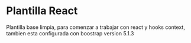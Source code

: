 # Plantilla React

Plantilla base limpia, para comenzar a trabajar con react y hooks context, tambien esta
configurada con boostrap version 5.1.3
